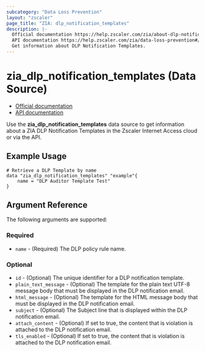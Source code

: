 ```yaml
---
subcategory: "Data Loss Prevention"
layout: "zscaler"
page_title: "ZIA: dlp_notification_templates"
description: |-
  Official documentation https://help.zscaler.com/zia/about-dlp-notification-templates
  API documentation https://help.zscaler.com/zia/data-loss-prevention#/dlpNotificationTemplates-get
  Get information about DLP Notification Templates.
---
```


# zia_dlp_notification_templates (Data Source)

* [Official documentation](https://help.zscaler.com/zia/about-dlp-notification-templates)
* [API documentation](https://help.zscaler.com/zia/data-loss-prevention#/dlpNotificationTemplates-get)

Use the **zia_dlp_notification_templates** data source to get information about a ZIA DLP Notification Templates in the Zscaler Internet Access cloud or via the API.

## Example Usage

```hcl
# Retrieve a DLP Template by name
data "zia_dlp_notification_templates" "example"{
    name = "DLP Auditor Template Test"
}
```

## Argument Reference

The following arguments are supported:

### Required

* `name` - (Required) The DLP policy rule name.

### Optional

* `id` - (Optional) The unique identifier for a DLP notification template.
* `plain_text_message` - (Optional) The template for the plain text UTF-8 message body that must be displayed in the DLP notification email.
* `html_message` - (Optional) The template for the HTML message body that must be displayed in the DLP notification email.
* `subject` - (Optional) The Subject line that is displayed within the DLP notification email.
* `attach_content` - (Optional) If set to true, the content that is violation is attached to the DLP notification email.
* `tls_enabled` - (Optional) If set to true, the content that is violation is attached to the DLP notification email.
